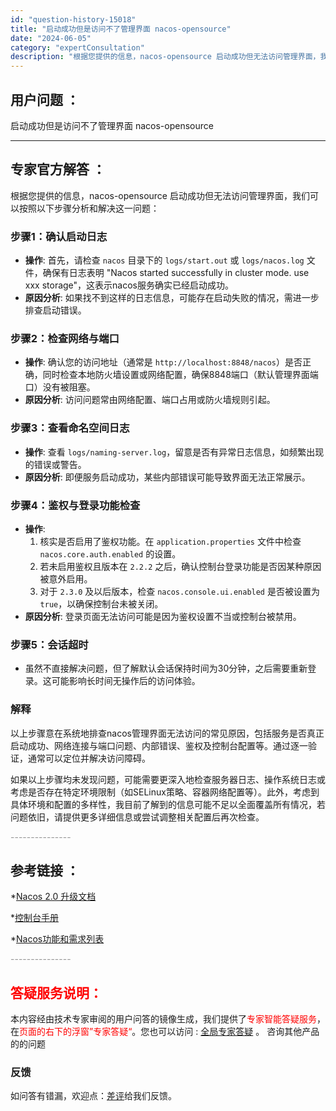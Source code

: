 ```yaml
---
id: "question-history-15018"
title: "启动成功但是访问不了管理界面 nacos-opensource"
date: "2024-06-05"
category: "expertConsultation"
description: "根据您提供的信息，nacos-opensource 启动成功但无法访问管理界面，我们可以按照以下步骤分析和解决这一问题：### 步骤1：确认启动日志- **操作**: 首先，请检查 `nacos` 目录下的 `logs/start.out` 或 `logs/nacos.log` 文件，确保有日志表明"
---
```


## 用户问题 ： 
 启动成功但是访问不了管理界面 nacos-opensource 

---------------
## 专家官方解答 ：

根据您提供的信息，nacos-opensource 启动成功但无法访问管理界面，我们可以按照以下步骤分析和解决这一问题：

### 步骤1：确认启动日志
- **操作**: 首先，请检查 `nacos` 目录下的 `logs/start.out` 或 `logs/nacos.log` 文件，确保有日志表明 "Nacos started successfully in cluster mode. use xxx storage"，这表示nacos服务确实已经启动成功。
- **原因分析**: 如果找不到这样的日志信息，可能存在启动失败的情况，需进一步排查启动错误。

### 步骤2：检查网络与端口
- **操作**: 确认您的访问地址（通常是 `http://localhost:8848/nacos`）是否正确，同时检查本地防火墙设置或网络配置，确保8848端口（默认管理界面端口）没有被阻塞。
- **原因分析**: 访问问题常由网络配置、端口占用或防火墙规则引起。

### 步骤3：查看命名空间日志
- **操作**: 查看 `logs/naming-server.log`，留意是否有异常日志信息，如频繁出现的错误或警告。
- **原因分析**: 即便服务启动成功，某些内部错误可能导致界面无法正常展示。

### 步骤4：鉴权与登录功能检查
- **操作**:
  1. 核实是否启用了鉴权功能。在 `application.properties` 文件中检查 `nacos.core.auth.enabled` 的设置。
  2. 若未启用鉴权且版本在 `2.2.2` 之后，确认控制台登录功能是否因某种原因被意外启用。
  3. 对于 `2.3.0` 及以后版本，检查 `nacos.console.ui.enabled` 是否被设置为 `true`，以确保控制台未被关闭。
- **原因分析**: 登录页面无法访问可能是因为鉴权设置不当或控制台被禁用。

### 步骤5：会话超时
- 虽然不直接解决问题，但了解默认会话保持时间为30分钟，之后需要重新登录。这可能影响长时间无操作后的访问体验。

### 解释
以上步骤意在系统地排查nacos管理界面无法访问的常见原因，包括服务是否真正启动成功、网络连接与端口问题、内部错误、鉴权及控制台配置等。通过逐一验证，通常可以定位并解决访问障碍。

如果以上步骤均未发现问题，可能需要更深入地检查服务器日志、操作系统日志或考虑是否存在特定环境限制（如SELinux策略、容器网络配置等）。此外，考虑到具体环境和配置的多样性，我目前了解到的信息可能不足以全面覆盖所有情况，若问题依旧，请提供更多详细信息或尝试调整相关配置后再次检查。


<font color="#949494">---------------</font> 


## 参考链接 ：

*[Nacos 2.0 升级文档](https://nacos.io/docs/latest/upgrading/200-upgrading)
 
 *[控制台手册](https://nacos.io/docs/latest/guide/admin/console-guide)
 
 *[Nacos功能和需求列表](https://nacos.io/docs/latest/archive/feature-list)


 <font color="#949494">---------------</font> 
 


## <font color="#FF0000">答疑服务说明：</font> 

本内容经由技术专家审阅的用户问答的镜像生成，我们提供了<font color="#FF0000">专家智能答疑服务</font>，在<font color="#FF0000">页面的右下的浮窗”专家答疑“</font>。您也可以访问 : [全局专家答疑](https://opensource.alibaba.com/chatBot) 。 咨询其他产品的的问题

### 反馈
如问答有错漏，欢迎点：[差评](https://ai.nacos.io/user/feedbackByEnhancerGradePOJOID?enhancerGradePOJOId=15071)给我们反馈。
